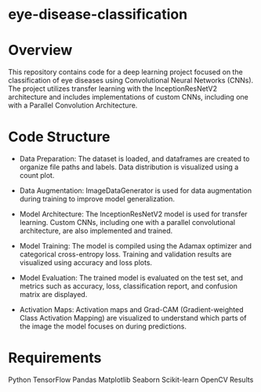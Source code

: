 # eye-disease-classification
# Overview
This repository contains code for a deep learning project focused on the classification of eye diseases using Convolutional Neural Networks (CNNs). The project utilizes transfer learning with the InceptionResNetV2 architecture and includes implementations of custom CNNs, including one with a Parallel Convolution Architecture.

# Code Structure
- Data Preparation: The dataset is loaded, and dataframes are created to organize file paths and labels. Data distribution is visualized using a count plot.

- Data Augmentation: ImageDataGenerator is used for data augmentation during training to improve model generalization.

- Model Architecture: The InceptionResNetV2 model is used for transfer learning. Custom CNNs, including one with a parallel convolutional architecture, are also implemented and trained.

- Model Training: The model is compiled using the Adamax optimizer and categorical cross-entropy loss. Training and validation results are visualized using accuracy and loss plots.

- Model Evaluation: The trained model is evaluated on the test set, and metrics such as accuracy, loss, classification report, and confusion matrix are displayed.

- Activation Maps: Activation maps and Grad-CAM (Gradient-weighted Class Activation Mapping) are visualized to understand which parts of the image the model focuses on during predictions.

# Requirements
Python
TensorFlow
Pandas
Matplotlib
Seaborn
Scikit-learn
OpenCV
Results
